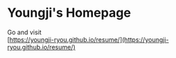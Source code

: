# Youngji's Homepage

Go and visit <br>
[https://youngji-ryou.github.io/resume/](https://youngji-ryou.github.io/resume/)
